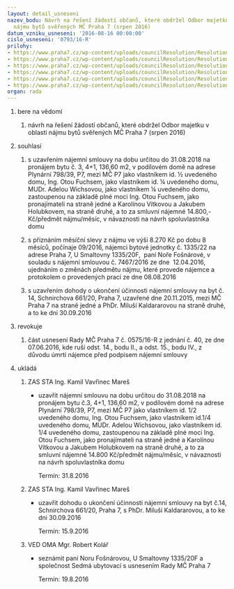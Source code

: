 ```yaml
---
layout: detail_usneseni
nazev_bodu: Návrh na řešení žádostí občanů, které obdržel Odbor majetku v oblasti
  nájmu bytů svěřených MČ Praha 7 (srpen 2016)
datum_vzniku_usneseni: '2016-08-16 00:00:00'
cislo_usneseni: '0793/16-R'
prilohy:
- https://www.praha7.cz/wp-content/uploads/councilResolution/Resolutions/27752/export/DZ_BJ20160816~92218.docx
- https://www.praha7.cz/wp-content/uploads/councilResolution/Resolutions/27752/export/Doporuceni_uzavreni_NS_na_byt_c_3_Plynarni_39~92217.pdf
- https://www.praha7.cz/wp-content/uploads/councilResolution/Resolutions/27752/export/merged_document_17~92215.pdf
- https://www.praha7.cz/wp-content/uploads/councilResolution/Resolutions/27752/export/zadostKaldararovakopie~92214.pdf
- https://www.praha7.cz/wp-content/uploads/councilResolution/Resolutions/27752/export/U0575~92212.pdf
- https://www.praha7.cz/wp-content/uploads/councilResolution/Resolutions/27752/export/export~298083.pdf
organ: rada
---
```

<ol class="urzList_view" id="urzList">
<li id="" class="urzClass1"><span name="1">bere na vědomí</span> 
<ol class="urzOlClass">
<li id="" class="urzClass2" style="TEXT-ALIGN: left"><span><p>návrh na řešení žádostí občanů, které obdržel Odbor majetku v oblasti nájmu bytů svěřených MČ Praha 7 (srpen 2016)</p></span></li></ol></li>
<li id="" class="urzClass1"><span name="26">souhlasí</span> 
<ol class="urzOlClass">
<li id="" class="urzClass2" style="TEXT-ALIGN: left"><span><p>s uzavřením nájemní smlouvy na dobu určitou do 31.08.2018 na pronájem bytu č. 3, 4+1, 136,60 m2, v podílovém domě na adrese Plynární 798/39, P7, mezi MČ P7 jako vlastníkem id. ½ uvedeného domu, Ing. Otou Fuchsem, jako vlastníkem id. ¼ uvedeného domu, MUDr. Adelou Wichsovou, jako vlastníkem ¼ uvedeného domu, zastoupenou na základě plné moci Ing. Otou Fuchsem, jako pronajímateli na straně jedné a Karolínou Vítkovou a Jakubem Holubkovem, na straně druhé,&nbsp;a to za smluvní nájemné 14.800,- Kč/předmět nájmu/měsíc, v návaznosti na návrh spoluvlastníka domu<br></p></span></li>
<li id="" class="urzClass2" style="TEXT-ALIGN: left"><span><p>s přiznáním měsíční slevy z nájmu ve výši&nbsp;8.270 Kč po dobu 8 měsíců, počínaje 09/2016, nájemci bytové jednotky č. 1335/22 na adrese Praha 7, U Smaltovny 1335/20F,&nbsp; paní Noře Fošnárové, v souladu s nájemní smlouvou č. 7467/2016 ze dne&nbsp; 12.04.2016, ujednáním o změnách předmětu nájmu, které provede nájemce a protokolem o provedených prací ze dne 08.08.2016</p></span></li>
<li id="" class="urzClass2" style="TEXT-ALIGN: left"><span><p>s uzavřením dohody o ukončení účinnosti nájemní smlouvy na byt č. 14,&nbsp;Schnirchova 661/20, Praha 7, uzavřené dne 20.11.2015, mezi MČ Praha 7 na straně jedné a PhDr. Miluší Kaldararovou na straně druhé, a to ke dni 30.09.2016</p></span></li></ol></li>
<li id="" class="urzClass1"><span name="21">revokuje</span> 
<ol class="urzOlClass">
<li id="" class="urzClass2" style="TEXT-ALIGN: left"><span><p>část usnesení Rady MČ Praha 7 č. 0575/16-R z jednání č. 40, ze dne 07.06.2016, kde ruší odst. 14., bodu II.,&nbsp;a odst. 15.,&nbsp;bodu IV., z důvodu&nbsp;úmrtí nájemce před podpisem nájemní smlouvy</p></span></li></ol></li><li class="urzClass1" id="urzUkoly"><span name="1">ukládá</span><ol class="urzOlClass"><li class="urzClass2"><span><p>ZAS STA Ing. Kamil Vavřinec Mareš</p></span><ul class="urzUlClass"><li class="urzClass3"><span><p>uzavřít nájemní smlouvu na dobu určitou do 31.08.2018 na pronájem bytu č.3, 4+1, 136,60 m2, v podílovém domě na adrese Plynární 798/39, P7, mezi MČ P7 jako vlastníkem id. 1/2 uvedeného domu, Ing. Otou Fuchsem, jako vlastníkem id.1/4 uvedeného domu, MUDr. Adelou Wichsovou, jako vlastníkem id. 1/4 uvedeného domu, zastoupenou na základě plné moci Ing. Otou Fuchsem, jako pronajímateli na straně jedné a Karolínou Vítkovou a Jakubem Holubkovem na straně druhé, a to za smluvní nájemné 14.800 Kč/předmět nájmu/měsíc, v návaznosti na návrh spoluvlastníka domu</p></span><span class="urzUkolTermin">  Termín:&nbsp;31.8.2016</span></li></ul></li><li class="urzClass2"><span><p>ZAS STA Ing. Kamil Vavřinec Mareš</p></span><ul class="urzUlClass"><li class="urzClass3"><span><p>uzavřít dohodu o ukončení účinnosti nájemní smlouvy na byt č.14, Schnirchova 661/20, Praha 7, s PhDr. Miluší Kaldararovou, a to ke dni 30.09.2016</p></span><span class="urzUkolTermin">  Termín:&nbsp;15.9.2016</span></li></ul></li><li class="urzClass2"><span><p>VED OMA Mgr. Robert Kolář</p></span><ul class="urzUlClass"><li class="urzClass3"><span><p>seznámit paní Noru Fošnárovou, U Smaltovny 1335/20F a společnost Sedmá ubytovací s usnesením Rady MČ Praha 7</p></span><span class="urzUkolTermin">  Termín:&nbsp;19.8.2016</span></li></ul></li></ol></li>
</ol>